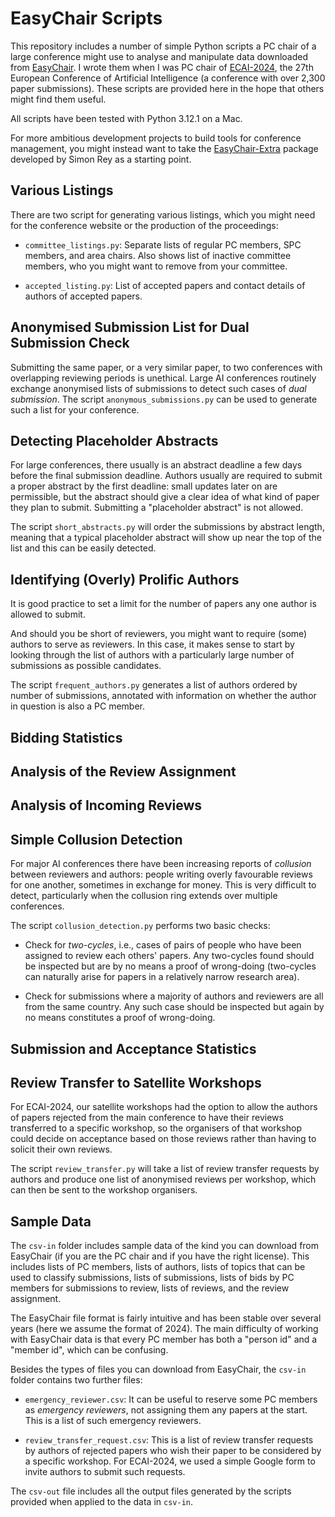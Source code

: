 # EasyChair Scripts

This repository includes a number of simple Python scripts a PC chair of a large conference might use to analyse and manipulate data downloaded from [EasyChair](https://easychair.org/). I wrote them when I was PC chair of [ECAI-2024](https://www.ecai2024.eu/), the 27th European Conference of Artificial Intelligence (a conference with over 2,300 paper submissions). These scripts are provided here in the hope that others might find them useful.

All scripts have been tested with Python 3.12.1 on a Mac.

For more ambitious development projects to build tools for conference management, you might instead want to take the [EasyChair-Extra](https://github.com/COMSOC-Community/easychair-extra) package developed by Simon Rey as a starting point.

## Various Listings

There are two script for generating various listings, which you might need for the conference website or the production of the proceedings:

+ `committee_listings.py`: Separate lists of regular PC members, SPC members, and area chairs. Also shows list of inactive committee members, who you might want to remove from your committee.

+ `accepted_listing.py`: List of accepted papers and contact details of authors of accepted papers.


## Anonymised Submission List for Dual Submission Check

Submitting the same paper, or a very similar paper, to two conferences with overlapping reviewing periods is unethical. Large AI conferences routinely exchange anonymised lists of submissions to detect such cases of _dual submission_. The script `anonymous_submissions.py` can be used to generate such a list for your conference.

## Detecting Placeholder Abstracts

For large conferences, there usually is an abstract deadline a few days before the final submission deadline. Authors usually are required to submit a proper abstract by the first deadline: small updates later on are permissible, but the abstract should give a clear idea of what kind of paper they plan to submit. Submitting a "placeholder abstract" is not allowed.

The script `short_abstracts.py` will order the submissions by abstract length, meaning that a typical placeholder abstract will show up near the top of the list and this can be easily detected.

## Identifying (Overly) Prolific Authors

It is good practice to set a limit for the number of papers any one author is allowed to submit.

And should you be short of reviewers, you might want to require (some) authors to serve as reviewers. In this case, it makes sense to start by looking through the list of authors with a particularly large number of submissions as possible candidates.

The script `frequent_authors.py` generates a list of authors ordered by number of submissions, annotated with information on whether the author in question is also a PC member.

## Bidding Statistics

## Analysis of the Review Assignment

## Analysis of Incoming Reviews

## Simple Collusion Detection

For major AI conferences there have been increasing reports of _collusion_ between reviewers and authors: people writing overly favourable reviews for one another, sometimes in exchange for money. This is very difficult to detect, particularly when the collusion ring extends over multiple conferences.

The script `collusion_detection.py` performs two basic checks:

+ Check for _two-cycles_, i.e., cases of pairs of people who have been assigned to review each others' papers. Any two-cycles found should be inspected but are by no means a proof of wrong-doing (two-cycles can naturally arise for papers in a relatively narrow research area).

+ Check for submissions where a majority of authors and reviewers are all from the same country. Any such case should be inspected but again by no means constitutes a proof of wrong-doing.

## Submission and Acceptance Statistics

## Review Transfer to Satellite Workshops

For ECAI-2024, our satellite workshops had the option to allow the authors of papers rejected from the main conference to have their reviews transferred to a specific workshop, so the organisers of that workshop could decide on acceptance based on those reviews rather than having to solicit their own reviews.

The script `review_transfer.py` will take a list of review transfer requests by authors and produce one list of anonymised reviews per workshop, which can then be sent to the workshop organisers.

## Sample Data

The `csv-in` folder includes sample data of the kind you can download from EasyChair (if you are the PC chair and if you have the right license). This includes lists of PC members, lists of authors, lists of topics that can be used to classify submissions, lists of submissions, lists of bids by PC members for submissions to review, lists of reviews, and the review assignment.

The EasyChair file format is fairly intuitive and has been stable over several years (here we assume the format of 2024). The main difficulty of working with EasyChair data is that every PC member has both a "person id" and a "member id", which can be confusing.

Besides the types of files you can download from EasyChair, the `csv-in` folder contains two further files:

+ `emergency_reviewer.csv`: It can be useful to reserve some PC members as _emergency reviewers_, not assigning them any papers at the start. This is a list of such emergency reviewers.

+ `review_transfer_request.csv`:  This is a list of review transfer requests by authors of rejected papers who wish their paper to be considered by a specific workshop. For ECAI-2024, we used a simple Google form to invite authors to submit such requests.

The `csv-out` file includes all the output files generated by the scripts provided when applied to the data in `csv-in`.
